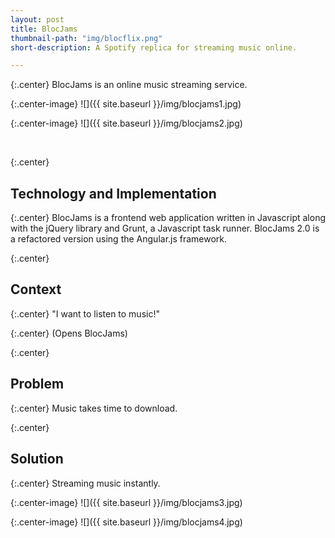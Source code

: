 ```yaml
---
layout: post
title: BlocJams
thumbnail-path: "img/blocflix.png"
short-description: A Spotify replica for streaming music online.

---
```


{:.center} 
BlocJams is an online music streaming service.

{:.center-image}
![]({{ site.baseurl }}/img/blocjams1.jpg)

{:.center-image}
![]({{ site.baseurl }}/img/blocjams2.jpg)

<br>

{:.center} 
## Technology and Implementation

{:.center}
BlocJams is a frontend web application written in Javascript along with the jQuery library and Grunt, a Javascript task runner. BlocJams 2.0 is a refactored version using the Angular.js framework. 

{:.center} 
## Context

{:.center} 
"I want to listen to music!" 

{:.center} 
(Opens BlocJams)

{:.center} 
## Problem

{:.center} 
Music takes time to download. 


{:.center} 
## Solution

{:.center} 
Streaming music instantly.


{:.center-image}
![]({{ site.baseurl }}/img/blocjams3.jpg)

{:.center-image}
![]({{ site.baseurl }}/img/blocjams4.jpg)





